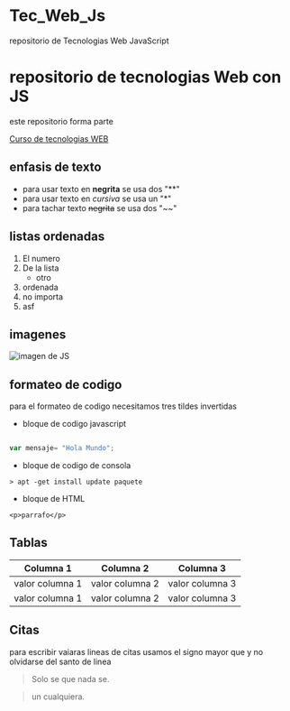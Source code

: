 # Tec_Web_Js
repositorio de Tecnologias Web JavaScript
# repositorio de tecnologias Web con JS
 este repositorio forma parte 
 
 [Curso de tecnologias WEB](https://github.com/adrianeguez/Tec_Web_Js_2016_B)
 
 ## enfasis de texto 
 * para usar texto en **negrita** se usa dos "**"
 * para usar texto en *cursiva* se usa un "*"
 * para tachar texto  ~~negrita~~ se usa dos "~~"
 
 ## listas ordenadas
 
 1. El numero 
 2. De la lista
    * otro
 3. ordenada
 4. no importa
 5. asf
 
 
 ## imagenes
 
 ![imagen de JS](http://costaricajs.co/img/CostaRicaJS-Sloth.png "javascript")
 
 
 ## formateo de codigo
 
 para el formateo de codigo necesitamos tres tildes invertidas
 
 * bloque de codigo javascript
 ```javascript
 
 var mensaje= "Hola Mundo";
 ```
 
 * bloque de codigo de consola
 
 ```
 > apt -get install update paquete
 ```
 
 * bloque de HTML
 
 ```
 <p>parrafo</p>
 
 ```
 
 
 ## Tablas 
 
 |Columna 1 |Columna 2 |Columna 3 |
 | --- | --- | --- |
 |valor columna 1 |valor columna 2 |valor columna 3 |
 |valor columna 1 |valor columna 2 |valor columna 3 |
 
 
 
 ## Citas
 
 para escribir vaiaras lineas de citas usamos el signo mayor que y no olvidarse del santo de linea
 
 > Solo se que nada se.
 
 > un cualquiera.